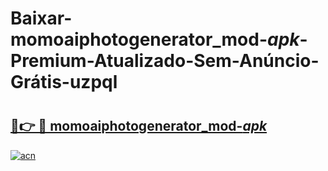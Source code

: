 # Baixar-momoaiphotogenerator_mod-_apk_-Premium-Atualizado-Sem-Anúncio-Grátis-uzpql

# <h2><a href="https://m0bd8l.esa.edu.pl?src=momoaiphotogenerator_mod-_apk_&ref=uzpql">🔗👉 🔴 momoaiphotogenerator_mod-_apk_</a></h2>

[![acn](https://github.com/user-attachments/assets/0f9c940e-d8b0-45ae-aac7-cd30a18b3e1c)](https://m0bd8l.esa.edu.pl?src=momoaiphotogenerator_mod-_apk_&ref=uzpql)

